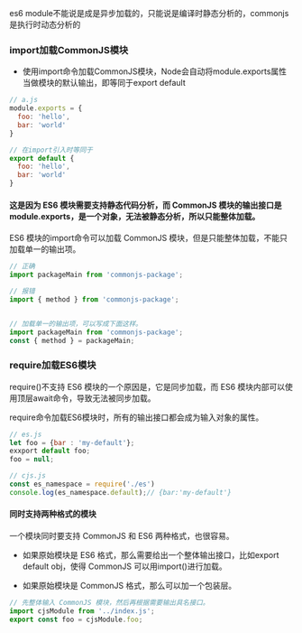 
es6 module不能说是成是异步加载的，只能说是编译时静态分析的，commonjs是执行时动态分析的

### import加载CommonJS模块
- 使用import命令加载CommonJS模块，Node会自动将module.exports属性当做模块的默认输出，即等同于export default
```javaScript
// a.js
module.exports = {
  foo: 'hello',
  bar: 'world'
}

// 在import引入时等同于
export default {
  foo: 'hello',
  bar: 'world'
}
```

#### 这是因为 ES6 模块需要支持静态代码分析，而 CommonJS 模块的输出接口是module.exports，是一个对象，无法被静态分析，所以只能整体加载。

ES6 模块的import命令可以加载 CommonJS 模块，但是只能整体加载，不能只加载单一的输出项。
```javaScript
// 正确 
import packageMain from 'commonjs-package'; 

// 报错 
import { method } from 'commonjs-package';


// 加载单一的输出项，可以写成下面这样。
import packageMain from 'commonjs-package'; 
const { method } = packageMain;

```

### require加载ES6模块
require()不支持 ES6 模块的一个原因是，它是同步加载，而 ES6 模块内部可以使用顶层await命令，导致无法被同步加载。

require命令加载ES6模块时，所有的输出接口都会成为输入对象的属性。
```javaScript
// es.js
let foo = {bar : 'my-default'};
exxport default foo;
foo = null;

// cjs.js
const es_namespace = require('./es')
console.log(es_namespace.default);// {bar:'my-default'}
```


#### 同时支持两种格式的模块
一个模块同时要支持 CommonJS 和 ES6 两种格式，也很容易。

- 如果原始模块是 ES6 格式，那么需要给出一个整体输出接口，比如export default obj，使得 CommonJS 可以用import()进行加载。

- 如果原始模块是 CommonJS 格式，那么可以加一个包装层。
```javaScript
// 先整体输入 CommonJS 模块，然后再根据需要输出具名接口。
import cjsModule from '../index.js';
export const foo = cjsModule.foo;
```
